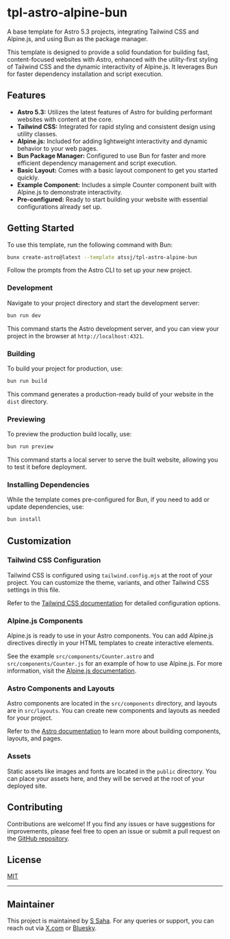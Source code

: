 # tpl-astro-alpine-bun

A base template for Astro 5.3 projects, integrating Tailwind CSS and Alpine.js, and using Bun as the package manager.

This template is designed to provide a solid foundation for building fast, content-focused websites with Astro, enhanced with the utility-first styling of Tailwind CSS and the dynamic interactivity of Alpine.js. It leverages Bun for faster dependency installation and script execution.

## Features

- **Astro 5.3:** Utilizes the latest features of Astro for building performant websites with content at the core.
- **Tailwind CSS:** Integrated for rapid styling and consistent design using utility classes.
- **Alpine.js:** Included for adding lightweight interactivity and dynamic behavior to your web pages.
- **Bun Package Manager:** Configured to use Bun for faster and more efficient dependency management and script execution.
- **Basic Layout:** Comes with a basic layout component to get you started quickly.
- **Example Component:** Includes a simple Counter component built with Alpine.js to demonstrate interactivity.
- **Pre-configured:** Ready to start building your website with essential configurations already set up.

## Getting Started

To use this template, run the following command with Bun:

```bash
bunx create-astro@latest --template atssj/tpl-astro-alpine-bun
```

Follow the prompts from the Astro CLI to set up your new project.

### Development

Navigate to your project directory and start the development server:

```bash
bun run dev
```

This command starts the Astro development server, and you can view your project in the browser at `http://localhost:4321`.

### Building

To build your project for production, use:

```bash
bun run build
```

This command generates a production-ready build of your website in the `dist` directory.

### Previewing

To preview the production build locally, use:

```bash
bun run preview
```

This command starts a local server to serve the built website, allowing you to test it before deployment.

### Installing Dependencies

While the template comes pre-configured for Bun, if you need to add or update dependencies, use:

```bash
bun install
```

## Customization

### Tailwind CSS Configuration

Tailwind CSS is configured using `tailwind.config.mjs` at the root of your project. You can customize the theme, variants, and other Tailwind CSS settings in this file.

Refer to the [Tailwind CSS documentation](https://tailwindcss.com/docs/configuration) for detailed configuration options.

### Alpine.js Components

Alpine.js is ready to use in your Astro components. You can add Alpine.js directives directly in your HTML templates to create interactive elements.

See the example `src/components/Counter.astro` and `src/components/Counter.js` for an example of how to use Alpine.js. For more information, visit the [Alpine.js documentation](https://alpinejs.dev/).

### Astro Components and Layouts

Astro components are located in the `src/components` directory, and layouts are in `src/layouts`. You can create new components and layouts as needed for your project.

Refer to the [Astro documentation](https://docs.astro.build/) to learn more about building components, layouts, and pages.

### Assets

Static assets like images and fonts are located in the `public` directory. You can place your assets here, and they will be served at the root of your deployed site.

## Contributing

Contributions are welcome! If you find any issues or have suggestions for improvements, please feel free to open an issue or submit a pull request on the [GitHub repository](https://github.com/atssj/tpl-astro-astro-alpine-bun).

## License

[MIT](LICENSE)

---

## Maintainer

This project is maintained by [S Saha](https://github.com/atssj). For any queries or support, you can reach out via [X.com](https://x.com/atsswk) or [Bluesky](https://bsky.app/profile/atssj.bsky.social).